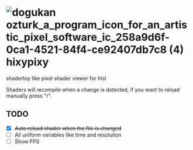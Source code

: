 
# ![dogukan ozturk_a_program_icon_for_an_artistic_pixel_software_ic_258a9d6f-0ca1-4521-84f4-ce92407db7c8 (4)](https://github.com/dogukannn/hixypixy/assets/35217389/4e36fb24-b521-4281-84d8-889887a60e93) hixypixy

shadertoy like pixel shader viewer for hlsl

Shaders will recompile when a change is detected, if you want to reload manually press "r".

## TODO
- [x] ~~Auto reload shader when the file is changed~~
- [ ] All uniform variables like time and resolution
- [ ] Show FPS
